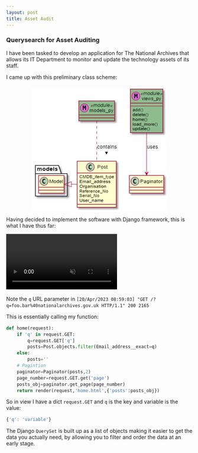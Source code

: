 ```yaml
---
layout: post
title: Asset Audit
---
```


### Querysearch for Asset Auditing

I have been tasked to develop an application for The National Archives that allows its IT Department to monitor and update the technology assets of its staff. 

I came up with this preliminary class scheme:


<img src='/assets/images/aaclasses.png' style='display: block; margin: 0 auto'>


Having decided to implement the software with Django framework, this is what I have thus far:

<video loop="true" muted autoplay controls>
    <source src="/assets/videos/assetaudit.mp4" type="video/mp4">
</video>

Note the `q` URL parameter in `[20/Apr/2023 08:59:03] "GET /?q=foo.bar%40nationalarchives.gov.uk HTTP/1.1" 200 2165`

This is essentially calling my function:

```python
def home(request):
    if 'q' in request.GET:
        q=request.GET['q']
        posts=Post.objects.filter(Email_address__exact=q)
    else:
        posts=''
    # Pagintion
    paginator=Paginator(posts,2)
    page_number=request.GET.get('page')
    posts_obj=paginator.get_page(page_number)
    return render(request,'home.html',{'posts':posts_obj})
```

So in view I have a dict `request.GET` and `q` is the key and variable is the value:

```javascript
{'q': 'variable'}
```

The Django `QuerySet` is built up as a list of objects making it easier to get the data you actually need, by allowing you to filter and order the data at an early stage.
